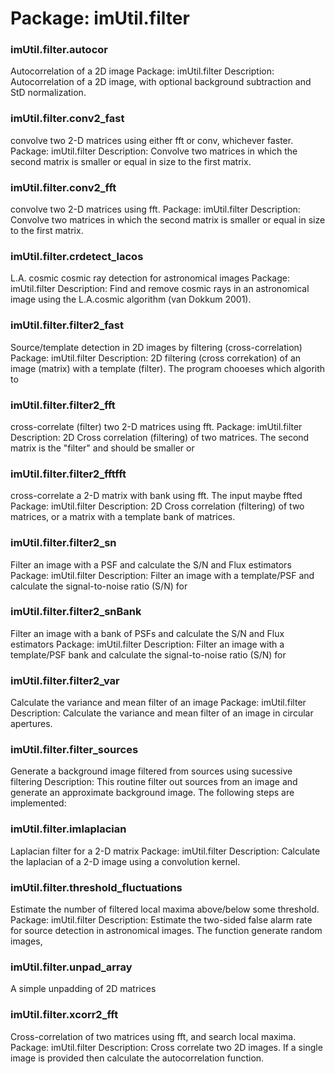 # Package: imUtil.filter


### imUtil.filter.autocor

Autocorrelation of a 2D image Package: imUtil.filter Description: Autocorrelation of a 2D image, with optional background subtraction and StD normalization.


### imUtil.filter.conv2_fast

convolve two 2-D matrices using either fft or conv, whichever faster. Package: imUtil.filter Description: Convolve two matrices in which the second matrix is smaller or equal in size to the first matrix.


### imUtil.filter.conv2_fft

convolve two 2-D matrices using fft. Package: imUtil.filter Description: Convolve two matrices in which the second matrix is smaller or equal in size to the first matrix.


### imUtil.filter.crdetect_lacos

L.A. cosmic cosmic ray detection for astronomical images Package: imUtil.filter Description: Find and remove cosmic rays in an astronomical image using the L.A.cosmic algorithm (van Dokkum 2001).


### imUtil.filter.filter2_fast

Source/template detection in 2D images by filtering (cross-correlation) Package: imUtil.filter Description: 2D filtering (cross correkation) of an image (matrix) with a template (filter). The program chooeses which algorith to


### imUtil.filter.filter2_fft

cross-correlate (filter) two 2-D matrices using fft. Package: imUtil.filter Description: 2D Cross correlation (filtering) of two matrices. The second matrix is the "filter" and should be smaller or


### imUtil.filter.filter2_fftfft

cross-correlate a 2-D matrix with bank using fft. The input maybe ffted Package: imUtil.filter Description: 2D Cross correlation (filtering) of two matrices, or a matrix with a template bank of matrices.


### imUtil.filter.filter2_sn

Filter an image with a PSF and calculate the S/N and Flux estimators Package: imUtil.filter Description: Filter an image with a template/PSF and calculate the signal-to-noise ratio (S/N) for


### imUtil.filter.filter2_snBank

Filter an image with a bank of PSFs and calculate the S/N and Flux estimators Package: imUtil.filter Description: Filter an image with a template/PSF bank and calculate the signal-to-noise ratio (S/N) for


### imUtil.filter.filter2_var

Calculate the variance and mean filter of an image Package: imUtil.filter Description: Calculate the variance and mean filter of an image in circular apertures.


### imUtil.filter.filter_sources

Generate a background image filtered from sources using sucessive filtering Description: This routine filter out sources from an image and generate an approximate background image. The following steps are implemented:


### imUtil.filter.imlaplacian

Laplacian filter for a 2-D matrix Package: imUtil.filter Description: Calculate the laplacian of a 2-D image using a convolution kernel.


### imUtil.filter.threshold_fluctuations

Estimate the number of filtered local maxima above/below some threshold. Package: imUtil.filter Description: Estimate the two-sided false alarm rate for source detection in astronomical images. The function generate random images,


### imUtil.filter.unpad_array

A simple unpadding of 2D matrices


### imUtil.filter.xcorr2_fft

Cross-correlation of two matrices using fft, and search local maxima. Package: imUtil.filter Description: Cross correlate two 2D images. If a single image is provided then calculate the autocorrelation function.


